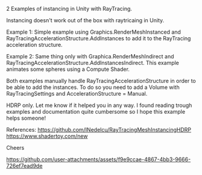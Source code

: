 2 Examples of instancing in Unity with RayTracing. 

Instancing doesn't work out of the box with raytricaing in Unity.

Example 1:
Simple example using Graphics.RenderMeshInstanced and RayTracingAccelerationStructure.AddInstances to add it to the RayTracing acceleration structure.

Example 2: 
Same thing only with Graphica.RenderMeshIndirect and RayTracingAccelerationStructure.AddInstancesIndirect. This example animates some spheres using a Compute Shader.

Both examples manually handle RayTracingAccelerationStructure in order to be able to add the instances. To do so you need to add a Volume with RayTracingSettings and AccelerationStructure = Manual.

HDRP only. Let me know if it helped you in any way. I found reading trough examples and documentation quite cumbersome so I hope this example helps someone! 

References: 
https://github.com/INedelcu/RayTracingMeshInstancingHDRP
https://www.shadertoy.com/new

Cheers 

https://github.com/user-attachments/assets/f9e9ccae-4867-4bb3-9666-726ef7ead9de

